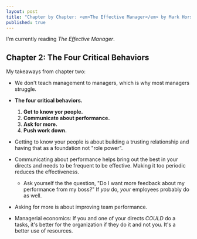 ```yaml
---
layout: post
title: "Chapter by Chapter: <em>The Effective Manager</em> by Mark Horstman, Kate Braun, and Sarah Sentes - Chapter 2"
published: true
---
```


I'm currently reading <em>The Effective Manager</em>.

## Chapter 2: The Four Critical Behaviors
My takeaways from chapter two:
* We don't teach management to managers, which is why most managers struggle.

* **The four critical behaviors.**
  1. **Get to know yor people.**
  2. **Communicate about performance.**
  3. **Ask for more.**
  4. **Push work down.**

* Getting to know your people is about building a trusting relationship and having that as a foundation not "role power".

* Communicating about performance helps bring out the best in your directs and needs to be frequent to be effective. Making it too periodic reduces the effectiveness.
  * Ask yourself the the question, "Do I want more feedback about my performance from my boss?" If *you* do, *your* employees probably do as well.

* Asking for more is about improving team performance.

* Managerial economics: If you and one of your directs *COULD* do a tasks, it's better for the organization if they do it and not you. It's a better use of resources.

